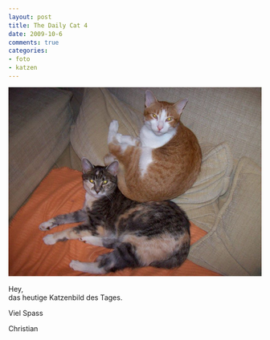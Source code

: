 ```yaml
--- 
layout: post
title: The Daily Cat 4
date: 2009-10-6
comments: true
categories: 
- foto
- katzen
---
```

![cat5](/static/wpdata/2010/12/cat5.jpg)
<p>Hey, <br />das heutige Katzenbild des Tages.<p /> Viel Spass <p /> Christian</p>
